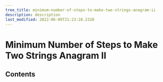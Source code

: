 ```yaml
---
tree_title: minimum-number-of-steps-to-make-two-strings-anagram-ii
description: description
last_modified: 2022-06-09T21:23:28.2328
---
```


# Minimum Number of Steps to Make Two Strings Anagram II

## Contents
